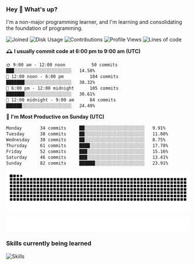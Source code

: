 ### Hey :wave: What's up?

I'm a non-major programming learner, and I'm learning and consolidating the foundation of programming.

<!--START_SECTION:waka-->
![Joined](http://img.shields.io/badge/Joined-7%20years%20ago-6D67E4?style=flat&labelColor=453C67)
![Disk Usage](http://img.shields.io/badge/Github%27s%20Storage-592.6%20MB-FD841F?style=flat&labelColor=E14D2A)
![Contributions](http://img.shields.io/badge/Contributions%20in%202023-113-7DCE13?style=flat&labelColor=2B7A0B)
![Profile Views](http://img.shields.io/badge/Profile%20Views-1-3AB4F2?style=flat&labelColor=0078AA)
![Lines of code](https://img.shields.io/badge/Lines%20of%20code-2%20Million%20Lines%20of%20code-FF8B8B?style=flat&labelColor=EB4747)

🕰️ **I usually commit code at 6:00 pm to 9:00 am (UTC)** 

```text
🌞 9:00 am - 12:00 noon          50 commits     ███░░░░░░░░░░░░░░░░░░░░░░   14.58% 
🌆 12:00 noon - 6:00 pm          104 commits    ███████░░░░░░░░░░░░░░░░░░   30.32% 
🌃 6:00 pm - 12:00 midnight      105 commits    ███████░░░░░░░░░░░░░░░░░░   30.61% 
🌙 12:00 midnight - 9:00 am      84 commits     ██████░░░░░░░░░░░░░░░░░░░   24.49%
```
📅 **I'm Most Productive on Sunday (UTC)** 

```text
Monday       34 commits     ██░░░░░░░░░░░░░░░░░░░░░░░   9.91% 
Tuesday      38 commits     ██░░░░░░░░░░░░░░░░░░░░░░░   11.08% 
Wednesday    30 commits     ██░░░░░░░░░░░░░░░░░░░░░░░   8.75% 
Thursday     61 commits     ████░░░░░░░░░░░░░░░░░░░░░   17.78% 
Friday       52 commits     ███░░░░░░░░░░░░░░░░░░░░░░   15.16% 
Saturday     46 commits     ███░░░░░░░░░░░░░░░░░░░░░░   13.41% 
Sunday       82 commits     ██████░░░░░░░░░░░░░░░░░░░   23.91%
```

<!--END_SECTION:waka-->

![Snake animation](https://raw.githubusercontent.com/dirname/dirname/output/snake.svg)

![metrics](github-metrics.svg)

### Skills currently being learned

![Skills](https://skillicons.dev/icons?i=linux,rust,go,solidity,typescript,bash,git,postgres,mysql,redis,mongo,docker,kubernetes,grafana,prometheus)
